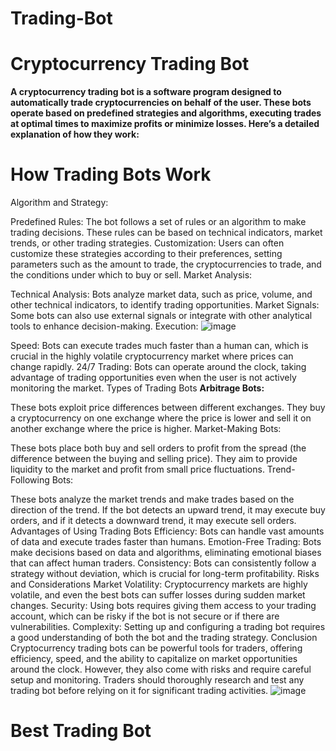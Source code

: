 # Trading-Bot
# **Cryptocurrency Trading Bot**
**A cryptocurrency trading bot is a software program designed to automatically trade cryptocurrencies on behalf of the user. These bots operate based on predefined strategies and algorithms, executing trades at optimal times to maximize profits or minimize losses. Here’s a detailed explanation of how they work:**

# How Trading Bots Work
Algorithm and Strategy:

Predefined Rules: The bot follows a set of rules or an algorithm to make trading decisions. These rules can be based on technical indicators, market trends, or other trading strategies.
Customization: Users can often customize these strategies according to their preferences, setting parameters such as the amount to trade, the cryptocurrencies to trade, and the conditions under which to buy or sell.
Market Analysis:

Technical Analysis: Bots analyze market data, such as price, volume, and other technical indicators, to identify trading opportunities.
Market Signals: Some bots can also use external signals or integrate with other analytical tools to enhance decision-making.
Execution:
![image](https://github.com/alexandro0246/Trading-Bot/assets/170266562/9376f414-9081-4bdd-a06a-9857cec3f6ab)

Speed: Bots can execute trades much faster than a human can, which is crucial in the highly volatile cryptocurrency market where prices can change rapidly.
24/7 Trading: Bots can operate around the clock, taking advantage of trading opportunities even when the user is not actively monitoring the market.
Types of Trading Bots
**Arbitrage Bots:**

These bots exploit price differences between different exchanges. They buy a cryptocurrency on one exchange where the price is lower and sell it on another exchange where the price is higher.
Market-Making Bots:

These bots place both buy and sell orders to profit from the spread (the difference between the buying and selling price). They aim to provide liquidity to the market and profit from small price fluctuations.
Trend-Following Bots:

These bots analyze the market trends and make trades based on the direction of the trend. If the bot detects an upward trend, it may execute buy orders, and if it detects a downward trend, it may execute sell orders.
Advantages of Using Trading Bots
Efficiency: Bots can handle vast amounts of data and execute trades faster than humans.
Emotion-Free Trading: Bots make decisions based on data and algorithms, eliminating emotional biases that can affect human traders.
Consistency: Bots can consistently follow a strategy without deviation, which is crucial for long-term profitability.
Risks and Considerations
Market Volatility: Cryptocurrency markets are highly volatile, and even the best bots can suffer losses during sudden market changes.
Security: Using bots requires giving them access to your trading account, which can be risky if the bot is not secure or if there are vulnerabilities.
Complexity: Setting up and configuring a trading bot requires a good understanding of both the bot and the trading strategy.
Conclusion
Cryptocurrency trading bots can be powerful tools for traders, offering efficiency, speed, and the ability to capitalize on market opportunities around the clock. However, they also come with risks and require careful setup and monitoring. Traders should thoroughly research and test any trading bot before relying on it for significant trading activities.
![image](https://github.com/alexandro0246/Trading-Bot/assets/170266562/28340322-9b37-401d-b387-05efc46f77db)
# Best Trading Bot
